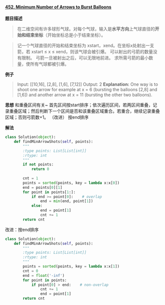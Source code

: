#### [452. Minimum Number of Arrows to Burst Balloons](https://leetcode.com/problems/minimum-number-of-arrows-to-burst-balloons/)
**题目描述**
> 在二维空间有许多球形气球。对每个气球，输入是**水平方向**上气球直径的**开始和结束坐标**（开始坐标总是小于结束坐标）。

> 记一个气球直径的开始和结束坐标为 xstart，xend。在坐标x处射出一支箭，若 xstart ≤ x ≤ xend，则该气球会被引爆。
可以射出的弓箭的数量没有限制。 弓箭一旦被射出之后，可以无限地前进。
求所需弓箭的最小数量，使所有气球都被引爆。

**例子**
> Input:  [[10,16], [2,8], [1,6], [7,12]]
Output:  2
**Explanation:**
One way is to shoot one arrow for example at x = 6 (bursting the balloons [2,8] and [1,6]) and another arrow at x = 11 (bursting the other two balloons).

**思想**
和重叠区间有关~
首先区间按start排序；依次遍历区间，若两区间重叠，记录重叠区域；然后判断下一个区间是否和该重叠区域重合。若重合，继续记录重叠区域；否则弓箭数+1。
（改进）
按end排序

**解法**
```python
class Solution(object):
    def findMinArrowShots(self, points):
        """
        :type points: List[List[int]]
        :rtype: int
        """
        if not points:
            return 0
        
        cnt = 1
        points = sorted(points, key = lambda x:x[0])
        end = points[0][1]
        for point in points[1:]:
            if end >= point[0]:    # overlap
                end = min(end, point[1])
            else:
                end = point[1]
                cnt += 1
        return cnt
```
改进：按end排序
```python
class Solution(object):
    def findMinArrowShots(self, points):
        """
        :type points: List[List[int]]
        :rtype: int
        """
        points = sorted(points, key = lambda x:x[1])
        cnt = 0
        end = float('-inf')
        for point in points:
            if point[0] > end:    # non-overlap
                cnt += 1
                end = point[1]
        return cnt
```